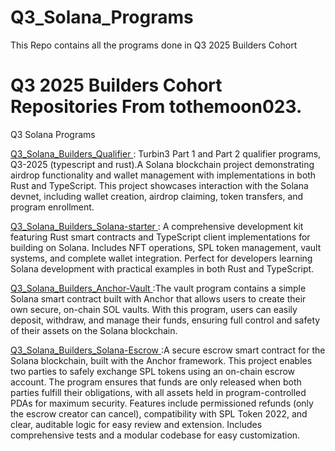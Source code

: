 # Q3_Solana_Programs
This Repo contains all the programs done in Q3 2025 Builders Cohort

# Q3 2025 Builders Cohort Repositories From tothemoon023.
Q3 Solana Programs

[Q3_Solana_Builders_Qualifier ](https://github.com/tothemoon023/Q3_2025_Builders_Qualifier) : Turbin3 Part 1 and Part 2 qualifier programs, Q3-2025 (typescript and rust).A Solana blockchain project demonstrating airdrop functionality and wallet management with implementations in both Rust and TypeScript. This project showcases interaction with the Solana devnet, including wallet creation, airdrop claiming, token transfers, and program enrollment.

[Q3_Solana_Builders_Solana-starter ](https://github.com/tothemoon023/Q3_Solana-Starter) : A comprehensive development kit featuring Rust smart contracts and TypeScript client implementations for building on Solana. Includes NFT operations, SPL token management, vault systems, and complete wallet integration. Perfect for developers learning Solana development with practical examples in both Rust and TypeScript. 

[Q3_Solana_Builders_Anchor-Vault ](https://github.com/tothemoon023/Q3_Anchor-Vault) :The vault program contains a simple Solana smart contract built with Anchor that allows users to create their own secure, on-chain SOL vaults. With this program, users can easily deposit, withdraw, and manage their funds, ensuring full control and safety of their assets on the Solana blockchain.

[Q3_Solana_Builders_Solana-Escrow ](https://github.com/tothemoon023/Q3_Solana_Escrow/tree/main) :A secure escrow smart contract for the Solana blockchain, built with the Anchor framework.
This project enables two parties to safely exchange SPL tokens using an on-chain escrow account. The program ensures that funds are only released when both parties fulfill their obligations, with all assets held in program-controlled PDAs for maximum security. Features include permissioned refunds (only the escrow creator can cancel), compatibility with SPL Token 2022, and clear, auditable logic for easy review and extension. Includes comprehensive tests and a modular codebase for easy customization.
